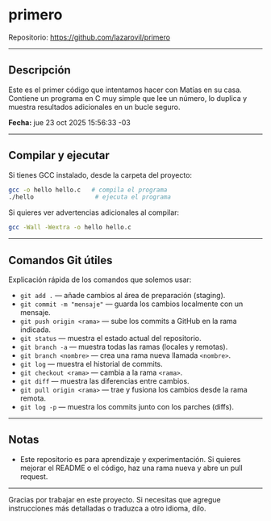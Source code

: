 # primero

Repositorio: https://github.com/lazarovil/primero

---

## Descripción

Este es el primer código que intentamos hacer con Matías en su casa. Contiene un programa en C muy simple que lee un número, lo duplica y muestra resultados adicionales en un bucle seguro.

**Fecha:** jue 23 oct 2025 15:56:33 -03

---

## Compilar y ejecutar

Si tienes GCC instalado, desde la carpeta del proyecto:

```bash
gcc -o hello hello.c   # compila el programa
./hello                 # ejecuta el programa
```

Si quieres ver advertencias adicionales al compilar:

```bash
gcc -Wall -Wextra -o hello hello.c
```

---

## Comandos Git útiles

Explicación rápida de los comandos que solemos usar:

- `git add .` — añade cambios al área de preparación (staging).
- `git commit -m "mensaje"` — guarda los cambios localmente con un mensaje.
- `git push origin <rama>` — sube los commits a GitHub en la rama indicada.
- `git status` — muestra el estado actual del repositorio.
- `git branch -a` — muestra todas las ramas (locales y remotas).
- `git branch <nombre>` — crea una rama nueva llamada `<nombre>`.
- `git log` — muestra el historial de commits.
- `git checkout <rama>` — cambia a la rama `<rama>`.
- `git diff` — muestra las diferencias entre cambios.
- `git pull origin <rama>` — trae y fusiona los cambios desde la rama remota.
- `git log -p` — muestra los commits junto con los parches (diffs).

---

## Notas

- Este repositorio es para aprendizaje y experimentación. Si quieres mejorar el README o el código, haz una rama nueva y abre un pull request.

---

Gracias por trabajar en este proyecto. Si necesitas que agregue instrucciones más detalladas o traduzca a otro idioma, dilo.